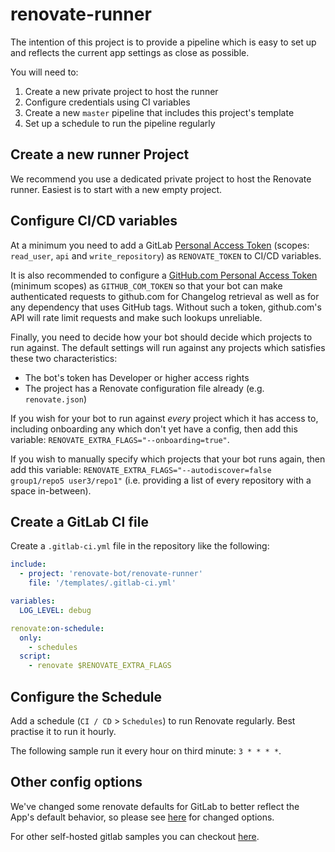 # renovate-runner

The intention of this project is to provide a pipeline which is easy to set up and reflects the current app settings as close as possible.

You will need to:

1. Create a new private project to host the runner
2. Configure credentials using CI variables
3. Create a new `master` pipeline that includes this project's template
4. Set up a schedule to run the pipeline regularly

## Create a new runner Project

We recommend you use a dedicated private project to host the Renovate runner.
Easiest is to start with a new empty project.

## Configure CI/CD variables

At a minimum you need to add a GitLab [Personal Access Token](https://docs.gitlab.com/ee/user/profile/personal_access_tokens.html#creating-a-personal-access-token) (scopes: `read_user`, `api` and `write_repository`) as `RENOVATE_TOKEN` to CI/CD variables.

It is also recommended to configure a [GitHub.com Personal Access Token](https://docs.github.com/en/free-pro-team@latest/github/authenticating-to-github/creating-a-personal-access-token) (minimum scopes) as `GITHUB_COM_TOKEN` so that your bot can make authenticated requests to github.com for Changelog retrieval as well as for any dependency that uses GitHub tags.
Without such a token, github.com's API will rate limit requests and make such lookups unreliable.

Finally, you need to decide how your bot should decide which projects to run against.
The default settings will run against any projects which satisfies these two characteristics:
- The bot's token has Developer or higher access rights
- The project has a Renovate configuration file already (e.g. `renovate.json`)

If you wish for your bot to run against *every* project which it has access to, including onboarding any which don't yet have a config, then add this variable: `RENOVATE_EXTRA_FLAGS="--onboarding=true"`.

If you wish to manually specify which projects that your bot runs again, then add this variable: `RENOVATE_EXTRA_FLAGS="--autodiscover=false group1/repo5 user3/repo1"` (i.e. providing a list of every repository with a space in-between).

## Create a GitLab CI file

Create a `.gitlab-ci.yml` file in the repository like the following:

```yaml
include:
  - project: 'renovate-bot/renovate-runner'
    file: '/templates/.gitlab-ci.yml'

variables:
  LOG_LEVEL: debug

renovate:on-schedule:
  only:
    - schedules
  script:
    - renovate $RENOVATE_EXTRA_FLAGS

```

## Configure the Schedule

Add a schedule (`CI / CD` > `Schedules`) to run Renovate regularly.
Best practise it to run it hourly.

The following sample run it every hour on third minute: `3 * * * *`.

## Other config options

We've changed some renovate defaults for GitLab to better reflect the App's default behavior, so please see [here](./templates/.gitlab-ci.yml#L3) for changed options.

For other self-hosted gitlab samples you can checkout [here](https://github.com/renovatebot/docker-renovate/blob/master/docs/gitlab.md).
